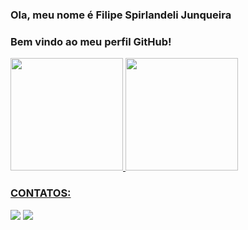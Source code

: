 ### Ola, meu nome é Filipe Spirlandeli Junqueira

### Bem vindo ao meu perfil GitHub!

<div>
<a href="https://github.com/FilipeSJ1002">
<img height="180em" src="https://github-readme-stats.vercel.app/api/top-langs/?username=FilipeSJ1002&layout=compct&langs_count=7&theme=dracula"/>
<img height="180em" src="https://github-readme-stats.vercel.app/api?username=FilipeSJ1002&show_icons=true&theme=dracula&include_all_commits=true&count_private=true"/>
</div>

### CONTATOS:

<div>
  <a href="https://www.instagram.com/__sj.lipe" target="_blank"><img src="https://img.shields.io/badge/-instagram-%23E4405F?style=for-the-badge&logo=instagram&logocolor=white" target="_blank"></a>
  <a href="https://www.linkedin.com/in/filipe-spirlandeli-junqueira-354b63264" target="_blank"><img src="https://img.shields.io/badge/-LinkedIn-%230077B5?style=for-the-badge&logo=linkedin&logocolor=white" target=_blank></a>
</div>

